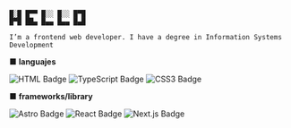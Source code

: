 ```
█░█ █▀▀ █░░ █░░ █▀█ 
█▀█ ██▄ █▄▄ █▄▄ █▄█

I’m a frontend web developer. I have a degree in Information Systems Development
```

■ <strong>languajes</strong>

<span><img src="https://img.shields.io/badge/HTML-000?logo=html5&logoColor=d97706&style=for-the-badge" alt="HTML Badge"></span>
<span><img src="https://img.shields.io/badge/TypeScript-000?logo=typescript&logoColor=60a5fa&style=for-the-badge" alt="TypeScript Badge"></span>
<span><img src="https://img.shields.io/badge/CSS-000?logo=css&logoColor=8b5cf6&style=for-the-badge" alt="CSS3 Badge"></span>

■ <strong>frameworks/library</strong>

<span><img src="https://img.shields.io/badge/Astro-fff?logo=astro&logoColor=000&style=for-the-badge" alt="Astro Badge"></span>
<span><img src="https://img.shields.io/badge/React-fff?logo=react&logoColor=22d3ee&style=for-the-badge" alt="React Badge"></span>
<span><img src="https://img.shields.io/badge/Next.js-fff?logo=nextdotjs&logoColor=000&style=for-the-badge" alt="Next.js Badge"></span>
